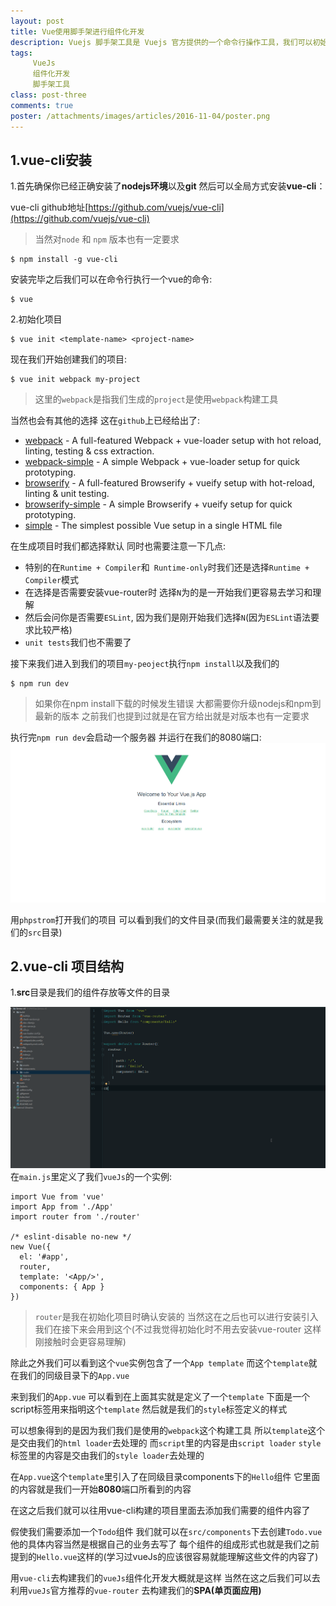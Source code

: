 ```yaml
---
layout: post
title: Vue使用脚手架进行组件化开发
description: Vuejs 脚手架工具是 Vuejs 官方提供的一个命令行操作工具，我们可以初始化一个 Vuejs 项目来进行组件化开发
tags:
     VueJs
     组件化开发
     脚手架工具
class: post-three
comments: true
poster: /attachments/images/articles/2016-11-04/poster.png
---
```


## 1.vue-cli安装
1.首先确保你已经正确安装了**nodejs环境**以及**git** 然后可以全局方式安装**vue-cli**：

vue-cli github地址[https://github.com/vuejs/vue-cli](https://github.com/vuejs/vue-cli)

> 当然对`node` 和 `npm` 版本也有一定要求

```
$ npm install -g vue-cli
```

安装完毕之后我们可以在命令行执行一个vue的命令:
 ```
$ vue
```
2.初始化项目
```
$ vue init <template-name> <project-name>
```
现在我们开始创建我们的项目:
```
$ vue init webpack my-project
```

> 这里的`webpack`是指我们生成的`project`是使用`webpack`构建工具

当然也会有其他的选择 这在`github`上已经给出了:

- [webpack](https://github.com/vuejs-templates/webpack) - A full-featured Webpack + vue-loader setup with hot reload, linting, testing & css extraction.
- [webpack-simple](https://github.com/vuejs-templates/webpack-simple) - A simple Webpack + vue-loader setup for quick prototyping.
- [browserify](https://github.com/vuejs-templates/browserify) - A full-featured Browserify + vueify setup with hot-reload, linting & unit testing.
- [browserify-simple](https://github.com/vuejs-templates/browserify-simple) - A simple Browserify + vueify setup for quick prototyping.
- [simple](https://github.com/vuejs-templates/simple) - The simplest possible Vue setup in a single HTML file

在生成项目时我们都选择默认 同时也需要注意一下几点:

- 特别的在`Runtime + Compiler`和` Runtime-only`时我们还是选择`Runtime + Compiler`模式
- 在选择是否需要安装vue-router时 选择`N`为的是一开始我们更容易去学习和理解
- 然后会问你是否需要`ESLint`, 因为我们是刚开始我们选择`N`(因为`ESLint`语法要求比较严格)
- `unit tests`我们也不需要了

接下来我们进入到我们的项目`my-peoject`执行`npm install`以及我们的
```
$ npm run dev
```

> 如果你在npm install下载的时候发生错误 大都需要你升级nodejs和npm到最新的版本 之前我们也提到过就是在官方给出就是对版本也有一定要求

执行完`npm run dev`会启动一个服务器 并运行在我们的8080端口:
![one](/attachments/images/articles/2016-11-04/one.png)

用`phpstrom`打开我们的项目 可以看到我们的文件目录(而我们最需要关注的就是我们的`src`目录)

## 2.vue-cli 项目结构
1.**src**目录是我们的组件存放等文件的目录

![two](/attachments/images/articles/2016-11-04/two.png)
在`main.js`里定义了我们`vueJs`的一个实例:
```php?start_inline=1
import Vue from 'vue'
import App from './App'
import router from './router'

/* eslint-disable no-new */
new Vue({
  el: '#app',
  router,
  template: '<App/>',
  components: { App }
})
```

> `router`是我在初始化项目时确认安装的 当然这在之后也可以进行安装引入 我们在接下来会用到这个(不过我觉得初始化时不用去安装vue-router 这样刚接触时会更容易理解)

除此之外我们可以看到这个`vue`实例包含了一个`App template` 而这个`template`就在我们的同级目录下的`App.vue`

来到我们的`App.vue` 可以看到在上面其实就是定义了一个`template` 下面是一个script标签用来指明这个`template`
然后就是我们的`style`标签定义的样式

可以想象得到的是因为我们我们是使用的`webpack`这个构建工具 所以`template`这个是交由我们的`html loader`去处理的
而`script`里的内容是由`script loader`  `style`标签里的内容是交由我们的`style loader`去处理的

在`App.vue`这个`template`里引入了在同级目录components下的`Hello`组件 它里面的内容就是我们一开始**8080**端口所看到的内容

在这之后我们就可以往用vue-cli构建的项目里面去添加我们需要的组件内容了

假使我们需要添加一个`Todo`组件
我们就可以在`src/components`下去创建`Todo.vue`
他的具体内容当然是根据自己的业务去写了 每个组件的组成形式也就是我们之前提到的`Hello.vue`这样的(学习过vueJs的应该很容易就能理解这些文件的内容了)

用`vue-cli`去构建我们的`vueJs`组件化开发大概就是这样 当然在这之后我们可以去利用`vueJs`官方推荐的`vue-router`
去构建我们的**SPA(单页面应用)**


